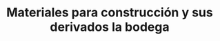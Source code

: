 ---
title: "Materiales para construcción y sus derivados la bodega"
url: /puerto-escondido/materiales-para-construccion-y-sus-derivados-la-bodega/
shop: comercio
---